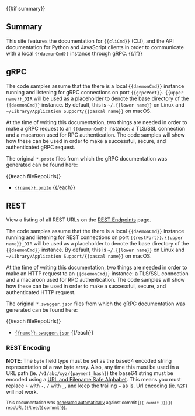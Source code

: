 {{#if summary}}
## Summary

This site features the documentation for `{{cliCmd}}` (CLI), and the API documentation
for Python and JavaScript clients in order to communicate with a local `{{daemonCmd}}`
instance through gRPC.
{{/if}}

## gRPC

The code samples assume that the there is a local `{{daemonCmd}}` instance
running and listening for gRPC connections on port `{{grpcPort}}`. `{{upper name}}_DIR` will be used
as a placeholder to denote the base directory of the `{{daemonCmd}}` instance. By default,
this is `~/.{{lower name}}` on Linux and `~/Library/Application Support/{{pascal name}}` on macOS.

At the time of writing this documentation, two things are needed in order to
make a gRPC request to an `{{daemonCmd}}` instance: a TLS/SSL connection and a macaroon
used for RPC authentication. The code samples will show how these can
be used in order to make a successful, secure, and authenticated gRPC request.

The original `*.proto` files from which the gRPC documentation was generated
can be found here:

{{#each fileRepoUrls}}
- [`{{name}}.proto`]({{grpcUrl}})
{{/each}}

## REST

View a listing of all REST URLs on the [REST Endpoints](rest-endpoints) page. 

The code samples assume that the there is a local `{{daemonCmd}}` instance
running and listening for REST connections on port `{{restPort}}`. `{{upper name}}_DIR` will be used
as a placeholder to denote the base directory of the `{{daemonCmd}}` instance. By default,
this is `~/.{{lower name}}` on Linux and `~/Library/Application Support/{{pascal name}}` on macOS.

At the time of writing this documentation, two things are needed in order to
make an HTTP request to an `{{daemonCmd}}` instance: a TLS/SSL connection and a macaroon
used for RPC authentication. The code samples will show how these can
be used in order to make a successful, secure, and authenticated HTTP request.

The original `*.swagger.json` files from which the gRPC documentation was generated
can be found here:

{{#each fileRepoUrls}}
- [`{{name}}.swagger.json`]({{restUrl}})
{{/each}}

### REST Encoding

**NOTE**: The `byte` field type must be set as the base64 encoded string
representation of a raw byte array. Also, any time this must be used in a URL path
(ie. `/v1/abc/xyz/{payment_hash}`) the base64 string must be encoded using a
[URL and Filename Safe Alphabet](https://tools.ietf.org/html/rfc4648#section-5). This means you must replace `+` with `-`,
`/` with `_`, and keep the trailing `=` as is. Url encoding (ie. `%2F`) will not work.

<small>

This documentation was
[generated automatically](https://github.com/lightninglabs/lightning-api-ng) against commit
[`{{ commit }}`]({{ repoURL }}/tree/{{ commit }}).

</small>